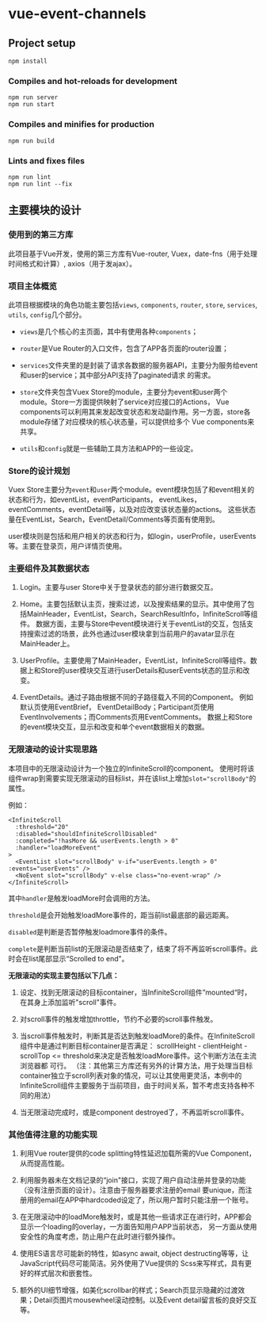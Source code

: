 # vue-event-channels

## Project setup
```
npm install
```

### Compiles and hot-reloads for development
```
npm run server
npm run start
```

### Compiles and minifies for production
```
npm run build
```

### Lints and fixes files
```
npm run lint
npm run lint --fix
```

## 主要模块的设计


### 使用到的第三方库

此项目基于Vue开发，使用的第三方库有Vue-router, Vuex，date-fns（用于处理时间格式和计算）, axios（用于发ajax）。


### 项目主体概览

此项目根据模块的角色功能主要包括`views`, `components`, `router`, `store`, `services`, `utils`, `config`几个部分。

- `views`是几个核心的主页面，其中有使用各种`components`；

- `router`是Vue Router的入口文件，包含了APP各页面的router设置；

- `services`文件夹里的是封装了请求各数据的服务器API，主要分为服务给event和user的service；其中部分API支持了paginated请求
的需求。

- `store`文件夹包含Vuex Store的module，主要分为event和user两个module。Store一方面提供映射了service对应接口的Actions，
Vue components可以利用其来发起改变状态和发动副作用。另一方面，store各module存储了对应模块的核心状态量，可以提供给多个
Vue components来共享。

- `utils`和`config`就是一些辅助工具方法和APP的一些设定。


### Store的设计规划

Vuex Store主要分为`event`和`user`两个module。event模块包括了和event相关的状态和行为，如eventList，eventParticipants，
eventLikes，eventComments，eventDetail等，以及对应改变该状态量的actions。
这些状态量在EventList，Search，EventDetail/Comments等页面有使用到。

user模块则是包括和用户相关的状态和行为，如login，userProfile，userEvents等。主要在登录页，用户详情页使用。


### 主要组件及其数据状态

1. Login。主要与user Store中关于登录状态的部分进行数据交互。

2. Home。主要包括默认主页，搜索过滤，以及搜索结果的显示。其中使用了包括MainHeader，EventList，Search，SearchResultInfo，InfiniteScroll等组件。
数据方面，主要与Store中event模块进行关于eventList的交互，包括支持搜索过滤的场景，此外也通过user模块拿到当前用户的avatar显示在MainHeader上。

3. UserProfile。主要使用了MainHeader，EventList，InfiniteScroll等组件。数据上和Store的user模块交互进行userDetails和userEvents状态的显示和改变。

4. EventDetails。通过子路由根据不同的子路径载入不同的Component。
例如默认页使用EventBrief， EventDetailBody；Participant页使用EventInvolvements；而Comments页用EventComments。
数据上和Store的event模块交互，显示和改变和单个event数据相关的数据。

### 无限滚动的设计实现思路

本项目中的无限滚动设计为一个独立的InfiniteScroll的component。
使用时将该组件wrap到需要实现无限滚动的目标list，并在该list上增加`slot="scrollBody"`的属性。

例如：
```
<InfiniteScroll
  :threshold="20"
  :disabled="shouldInfiniteScrollDisabled"
  :completed="!hasMore && userEvents.length > 0"
  :handler="loadMoreEvent"
>
  <EventList slot="scrollBody" v-if="userEvents.length > 0" :events="userEvents" />
  <NoEvent slot="scrollBody" v-else class="no-event-wrap" />
</InfiniteScroll>
```

其中`handler`是触发loadMore时会调用的方法。

`threshold`是会开始触发loadMore事件的，距当前list最底部的最远距离。

`disabled`是判断是否暂停触发loadmore事件的条件。

`complete`是判断当前list的无限滚动是否结束了，结束了将不再监听scroll事件。此时会在list尾部显示“Scrolled to end"。

**无限滚动的实现主要包括以下几点：**

1. 设定、找到无限滚动的目标container，当InfiniteScroll组件”mounted“时，在其身上添加监听"scroll"事件。

2. 对scroll事件的触发增加throttle，节约不必要的scroll事件触发。

3. 当scroll事件触发时，判断其是否达到触发loadMore的条件。在InfiniteScroll组件中是通过判断目标container是否满足：
scrollHeight - clientHeight - scrollTop <= threshold来决定是否触发loadMore事件。这个判断方法在主流浏览器都
可行。
（注：其他第三方库还有另外的计算方法，用于处理当目标container独立于scroll列表对象的情况，可以让其使用更灵活，本例中的
InfiniteScroll组件主要服务于当前项目，由于时间关系，暂不考虑支持各种不同的用法）

4. 当无限滚动完成时，或是component destroyed了，不再监听scroll事件。


### 其他值得注意的功能实现

1. 利用Vue router提供的code splitting特性延迟加载所需的Vue Component，从而提高性能。

2. 利用服务器未在文档记录的“join"接口，实现了用户自动注册并登录的功能（没有注册页面的设计）。注意由于服务器要求注册的email
要unique，而注册用的email在APP中hardcoded设定了，所以用户暂时只能注册一个账号。

3. 在无限滚动中的loadMore触发时，或是其他一些请求正在进行时，APP都会显示一个loading的overlay，一方面告知用户APP当前状态，
另一方面从使用安全性的角度考虑，防止用户在此时进行额外操作。

4. 使用ES语言尽可能新的特性，如async await, object destructing等等，让JavaScript代码尽可能简洁。另外使用了Vue提供的
Scss来写样式，具有更好的样式层次和嵌套性。

5. 额外的UI细节增强，如美化scrollbar的样式；Search页显示隐藏的过渡效果；Detail页图片mousewheel滚动控制。以及Event detail留言板的良好交互等。